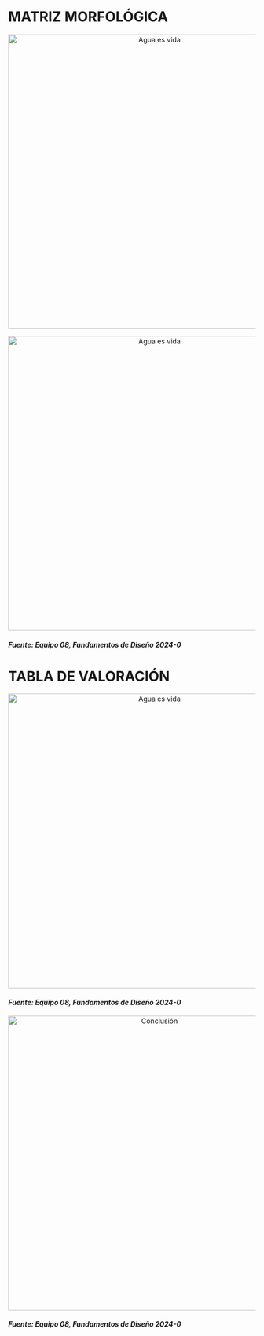 # MATRIZ MORFOLÓGICA

<p align="center">
  <img src="https://i.postimg.cc/9Q17Cb99/HITO-1-1.jpg)](https://postimg.cc/JsDnQbP7)" alt="Agua es vida" width="600px" />
</p>

<p align="center">
  <img src="https://i.postimg.cc/9Q17Cb99/HITO-1-1.jpg)](https://postimg.cc/JsDnQbP7)" alt="Agua es vida" width="600px" />
</p>

#### *Fuente: Equipo 08, Fundamentos de Diseño 2024-0*

# TABLA DE VALORACIÓN 

<p align="center">
  <img src="https://i.postimg.cc/wMcBFxcN/HITO-1-3.jpg)](https://postimg.cc/YL0kCHP2)" alt="Agua es vida" width="600px" />
</p>

#### *Fuente: Equipo 08, Fundamentos de Diseño 2024-0*
<p align="center">
  <img src="https://i.postimg.cc/8cDpFQQz/HITO-1-4.jpg)](https://postimg.cc/0MWR34yT)" alt="Conclusión" width="600px" />
</p>

#### *Fuente: Equipo 08, Fundamentos de Diseño 2024-0*

